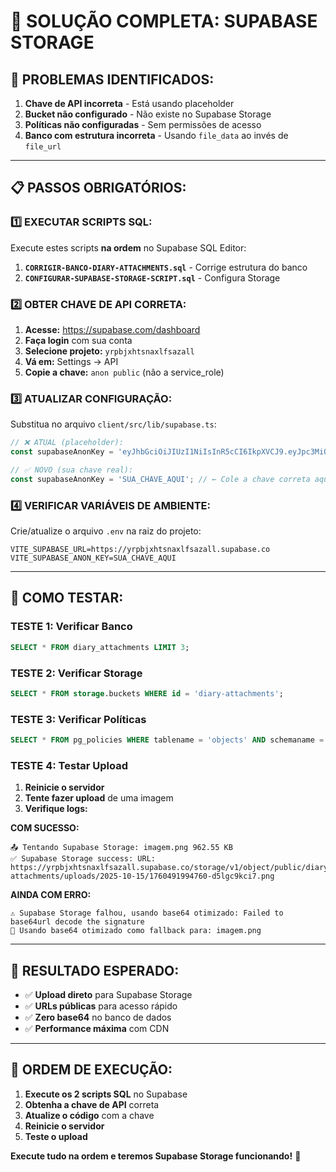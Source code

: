 # 🚀 SOLUÇÃO COMPLETA: SUPABASE STORAGE

## **🚨 PROBLEMAS IDENTIFICADOS:**

1. **Chave de API incorreta** - Está usando placeholder
2. **Bucket não configurado** - Não existe no Supabase Storage
3. **Políticas não configuradas** - Sem permissões de acesso
4. **Banco com estrutura incorreta** - Usando `file_data` ao invés de `file_url`

---

## **📋 PASSOS OBRIGATÓRIOS:**

### **1️⃣ EXECUTAR SCRIPTS SQL:**

Execute estes scripts **na ordem** no Supabase SQL Editor:

1. **`CORRIGIR-BANCO-DIARY-ATTACHMENTS.sql`** - Corrige estrutura do banco
2. **`CONFIGURAR-SUPABASE-STORAGE-SCRIPT.sql`** - Configura Storage

### **2️⃣ OBTER CHAVE DE API CORRETA:**

1. **Acesse:** https://supabase.com/dashboard
2. **Faça login** com sua conta
3. **Selecione projeto:** `yrpbjxhtsnaxlfsazall`
4. **Vá em:** Settings → API
5. **Copie a chave:** `anon public` (não a service_role)

### **3️⃣ ATUALIZAR CONFIGURAÇÃO:**

Substitua no arquivo `client/src/lib/supabase.ts`:

```typescript
// ❌ ATUAL (placeholder):
const supabaseAnonKey = 'eyJhbGciOiJIUzI1NiIsInR5cCI6IkpXVCJ9.eyJpc3MiOiJzdXBhYmFzZSIsInJlZiI6InlycGJqeGh0c25heGxmc2F6YWxsIiwicm9sZSI6ImFub24iLCJpYXQiOjE3MjQ0NzQwNzIsImV4cCI6MjA0MDA1MDA3Mn0.8QK8K8K8K8K8K8K8K8K8K8K8K8K8K8K8K8K8K8K8K';

// ✅ NOVO (sua chave real):
const supabaseAnonKey = 'SUA_CHAVE_AQUI'; // ← Cole a chave correta aqui
```

### **4️⃣ VERIFICAR VARIÁVEIS DE AMBIENTE:**

Crie/atualize o arquivo `.env` na raiz do projeto:

```env
VITE_SUPABASE_URL=https://yrpbjxhtsnaxlfsazall.supabase.co
VITE_SUPABASE_ANON_KEY=SUA_CHAVE_AQUI
```

---

## **🧪 COMO TESTAR:**

### **TESTE 1: Verificar Banco**
```sql
SELECT * FROM diary_attachments LIMIT 3;
```

### **TESTE 2: Verificar Storage**
```sql
SELECT * FROM storage.buckets WHERE id = 'diary-attachments';
```

### **TESTE 3: Verificar Políticas**
```sql
SELECT * FROM pg_policies WHERE tablename = 'objects' AND schemaname = 'storage';
```

### **TESTE 4: Testar Upload**
1. **Reinicie o servidor**
2. **Tente fazer upload** de uma imagem
3. **Verifique logs:**

**COM SUCESSO:**
```
📤 Tentando Supabase Storage: imagem.png 962.55 KB
✅ Supabase Storage success: URL: https://yrpbjxhtsnaxlfsazall.supabase.co/storage/v1/object/public/diary-attachments/uploads/2025-10-15/1760491994760-d5lgc9kci7.png
```

**AINDA COM ERRO:**
```
⚠️ Supabase Storage falhou, usando base64 otimizado: Failed to base64url decode the signature
🔄 Usando base64 otimizado como fallback para: imagem.png
```

---

## **🎯 RESULTADO ESPERADO:**

- ✅ **Upload direto** para Supabase Storage
- ✅ **URLs públicas** para acesso rápido
- ✅ **Zero base64** no banco de dados
- ✅ **Performance máxima** com CDN

---

## **🚀 ORDEM DE EXECUÇÃO:**

1. **Execute os 2 scripts SQL** no Supabase
2. **Obtenha a chave de API** correta
3. **Atualize o código** com a chave
4. **Reinicie o servidor**
5. **Teste o upload**

**Execute tudo na ordem e teremos Supabase Storage funcionando!** 🚀

